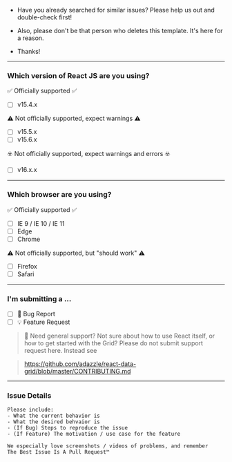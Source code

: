 - Have you already searched for similar issues? Please help us out and double-check first!

- Also, please don't be that person who deletes this template. It's here for a reason.

- Thanks!

---

### Which version of React JS are you using?

✅ Officially supported ✅
- [ ] v15.4.x

⚠️ Not officially supported, expect warnings ⚠️
- [ ] v15.5.x
- [ ] v15.6.x

☣️ Not officially supported, expect warnings and errors ☣️
- [ ] v16.x.x

---

### Which browser are you using?

✅ Officially supported ✅
- [ ] IE 9 / IE 10 / IE 11
- [ ] Edge
- [ ] Chrome

⚠️ Not officially supported, but "should work" ⚠️
- [ ] Firefox
- [ ] Safari

---

### I'm submitting a ...

- [ ] 🐛 Bug Report
- [ ] 💡 Feature Request

> 👋 Need general support? Not sure about how to use React itself, or how to get started with the Grid?
> Please do not submit support request here. Instead see

> https://github.com/adazzle/react-data-grid/blob/master/CONTRIBUTING.md

---

### Issue Details

```
Please include:
- What the current behavior is
- What the desired behvaior is
- (If Bug) Steps to reproduce the issue
- (If Feature) The motivation / use case for the feature

We especially love screenshots / videos of problems, and remember
The Best Issue Is A Pull Request™
```

